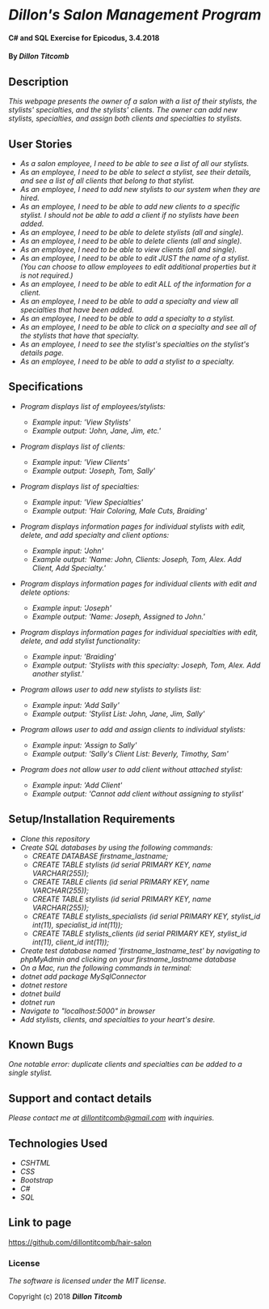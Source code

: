 # _Dillon's Salon Management Program_

#### C# and SQL Exercise for Epicodus, 3.4.2018

#### By _**Dillon Titcomb**_

## Description

_This webpage presents the owner of a salon with a list of their stylists, the stylists' specialties, and the stylists' clients. The owner can add new stylists, specialties, and assign both clients and specialties to stylists._

## User Stories
* _As a salon employee, I need to be able to see a list of all our stylists._
* _As an employee, I need to be able to select a stylist, see their details, and see a list of all clients that belong to that stylist._
* _As an employee, I need to add new stylists to our system when they are hired._
* _As an employee, I need to be able to add new clients to a specific stylist. I should not be able to add a client if no stylists have been added._
* _As an employee, I need to be able to delete stylists (all and single)._
* _As an employee, I need to be able to delete clients (all and single)._
* _As an employee, I need to be able to view clients (all and single)._
* _As an employee, I need to be able to edit JUST the name of a stylist. (You can choose to allow employees to edit additional properties but it is not required.)_
* _As an employee, I need to be able to edit ALL of the information for a client._
* _As an employee, I need to be able to add a specialty and view all specialties that have been added._
* _As an employee, I need to be able to add a specialty to a stylist._
* _As an employee, I need to be able to click on a specialty and see all of the stylists that have that specialty._
* _As an employee, I need to see the stylist's specialties on the stylist's details page._
* _As an employee, I need to be able to add a stylist to a specialty._

## Specifications

* _Program displays list of employees/stylists:_
	* _Example input: 'View Stylists'_
	* _Example output: 'John, Jane, Jim, etc.'_

* _Program displays list of clients:_
	* _Example input: 'View Clients'_
	* _Example output: 'Joseph, Tom, Sally'_

* _Program displays list of specialties:_
	* _Example input: 'View Specialties'_
	* _Example output: 'Hair Coloring, Male Cuts, Braiding'_

* _Program displays information pages for individual stylists with edit, delete, and add specialty and client options:_
	* _Example input: 'John'_
	* _Example output: 'Name: John, Clients: Joseph, Tom, Alex. Add Client, Add Specialty.'_

* _Program displays information pages for individual clients with edit and delete options:_
	* _Example input: 'Joseph'_
	* _Example output: 'Name: Joseph, Assigned to John.'_

* _Program displays information pages for individual specialties with edit, delete, and add stylist functionality:_
	* _Example input: 'Braiding'_
	* _Example output: 'Stylists with this specialty: Joseph, Tom, Alex. Add another stylist.'_

* _Program allows user to add new stylists to stylists list:_
	* _Example input: 'Add Sally'_
	* _Example output: 'Stylist List: John, Jane, Jim, Sally'_

* _Program allows user to add and assign clients to individual stylists:_
	* _Example input: 'Assign to Sally'_
	* _Example output: 'Sally's Client List: Beverly, Timothy, Sam'_

* _Program does not allow user to add client without attached stylist:_
	* _Example input: 'Add Client'_
	* _Example output: 'Cannot add client without assigning to stylist'_

## Setup/Installation Requirements

* _Clone this repository_
* _Create SQL databases by using the following commands:_
	* _CREATE DATABASE firstname_lastname;_
	* _CREATE TABLE stylists (id serial PRIMARY KEY, name VARCHAR(255));_
	* _CREATE TABLE clients (id serial PRIMARY KEY, name VARCHAR(255));_
	* _CREATE TABLE stylists (id serial PRIMARY KEY, name VARCHAR(255));_
	* _CREATE TABLE stylists_specialists (id serial PRIMARY KEY, stylist_id int(11), specialist_id int(11));_
	* _CREATE TABLE stylists_clients (id serial PRIMARY KEY, stylist_id int(11), client_id int(11));_
*	_Create test database named 'firstname_lastname_test' by navigating to phpMyAdmin and clicking on your firstname_lastname database_
* _On a Mac, run the following commands in terminal:_
* _dotnet add package MySqlConnector_
* _dotnet restore_
* _dotnet build_
* _dotnet run_
* _Navigate to "localhost:5000" in browser_
* _Add stylists, clients, and specialties to your heart's desire._

## Known Bugs

_One notable error: duplicate clients and specialties can be added to a single stylist._

## Support and contact details

_Please contact me at dillontitcomb@gmail.com with inquiries._

## Technologies Used

* _CSHTML_
* _CSS_
* _Bootstrap_
* _C#_
* _SQL_

## Link to page

https://github.com/dillontitcomb/hair-salon

### License

*The software is licensed under the MIT license.*

Copyright (c) 2018 **_Dillon Titcomb_**
